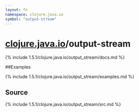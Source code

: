 ```yaml
---
layout: fn
namespace: clojure.java.io
symbol: "output-stream"
---
```


# [clojure.java.io](../)/output-stream

{% include 1.5.1/clojure.java.io/output_stream/docs.md %}

##Examples

{% include 1.5.1/clojure.java.io/output_stream/examples.md %}
## Source
{% include 1.5.1/clojure.java.io/output_stream/src.md %}

